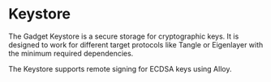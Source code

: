 # Keystore

The Gadget Keystore is a secure storage for cryptographic keys. It is designed to work for different target protocols like Tangle or Eigenlayer with the minimum required dependencies.

The Keystore supports remote signing for ECDSA keys using Alloy.

